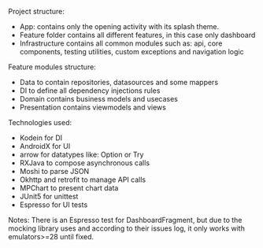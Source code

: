 Project structure:
- App: contains only the opening activity with its splash theme.
- Feature folder contains all different features, in this case only dashboard
- Infrastructure contains all common modules such as: api, core components, testing utilities, custom exceptions and navigation logic

Feature modules structure:
- Data to contain repositories, datasources and some mappers
- DI to define all dependency injections rules
- Domain contains business models and usecases
- Presentation contains viewmodels and views

Technologies used:
- Kodein for DI
- AndroidX for UI
- arrow for datatypes like: Option or Try
- RXJava to compose asynchronous calls
- Moshi to parse JSON
- Okhttp and retrofit to manage API calls
- MPChart to present chart data
- JUnit5 for unittest
- Espresso for UI tests


Notes:
There is an Espresso test for DashboardFragment, but due to the mocking library uses 
and according to their issues log, it only works with emulators>=28 until fixed.
